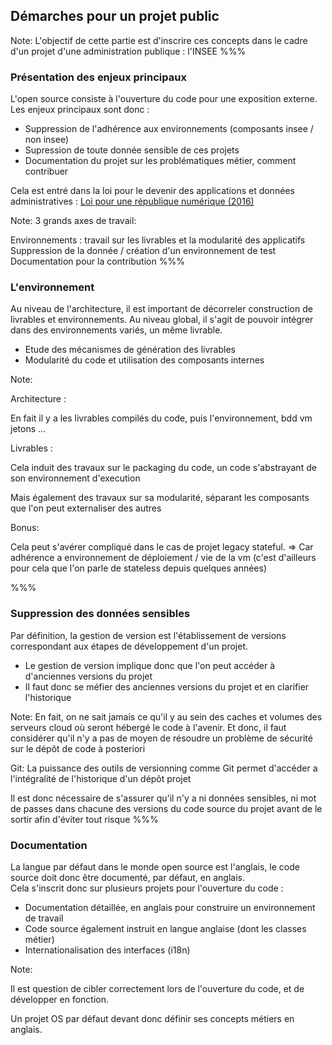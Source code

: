 <!-- .slide: data-background-image="images/treasure-map.svg" data-background-size="800px" class="chapter" -->

## Démarches pour un projet public

Note:
L'objectif de cette partie est d'inscrire ces concepts dans le cadre d'un projet d'une administration publique : l'INSEE
%%%

<!-- .slide: data-background-image="images/treasure-map.svg" data-background-size="600px" class="slide" -->
### Présentation des enjeux principaux
L'open source consiste à l'ouverture du code pour une exposition externe. Les enjeux principaux sont donc : 
- Suppression de l'adhérence aux environnements (composants insee / non insee)
- Supression de toute donnée sensible de ces projets
- Documentation du projet sur les problématiques métier, comment contribuer

Cela est entré dans la loi pour le devenir des applications et données administratives : <a href="https://www.legifrance.gouv.fr/jorf/id/JORFTEXT000033202746/" target="_blank">Loi pour une république numérique (2016)</a>

Note:
3 grands axes de travail:

Environnements : travail sur les livrables et la modularité des applicatifs
<br/>
Suppression de la donnée / création d'un environnement de test
<br/>
Documentation pour la contribution
%%%

<!-- .slide: data-background-image="images/treasure-map.svg" data-background-size="600px" class="slide" -->
### L'environnement
Au niveau de l'architecture, il est important de décorreler construction de livrables et environnements. Au niveau global, il s'agit de pouvoir intégrer dans des environnements variés, un même livrable.
- Etude des mécanismes de génération des livrables <!-- .element: class="fragment" -->
- Modularité du code et utilisation des composants internes<!-- .element: class="fragment" -->


Note:

Architecture :

 En fait il y a les livrables compilés du code, puis l'environnement, bdd vm jetons ...

Livrables : 

Cela induit des travaux sur le packaging du code, un code s'abstrayant de son environnement d'execution

Mais également des travaux sur sa modularité, séparant les composants que l'on peut externaliser des autres

Bonus:

Cela peut s'avérer compliqué dans le cas de projet legacy stateful.  => Car adhérence a environnement de déploiement / vie de la vm (c'est d'ailleurs pour cela que l'on parle de stateless depuis quelques années)


%%%
<!-- .slide: data-background-image="images/treasure-map.svg" data-background-size="600px" class="slide" -->
### Suppression des données sensibles
Par définition, la gestion de version  est l'établissement de versions correspondant aux étapes de développement d'un projet.<br/>
- Le gestion de version implique donc que l'on peut accéder à d'anciennes versions du projet<!-- .element: class="fragment" -->
- Il faut donc se méfier des anciennes versions du projet et en clarifier l'historique<!-- .element: class="fragment" -->


Note:
En fait, on ne sait jamais ce qu'il y au sein des caches et volumes des serveurs cloud où seront hébergé le code à l'avenir. Et donc, il faut considérer qu'il n'y a pas de moyen de résoudre un problème de sécurité sur le dépôt de code à posteriori

Git: 
La puissance des outils de versionning comme Git permet d'accéder a l'intégralité de l'historique d'un dépôt projet 

Il est donc nécessaire de s'assurer qu'il n'y a ni données sensibles, ni mot de passes dans chacune des versions du code source du projet avant de le sortir afin d'éviter tout risque
%%%

<!-- .slide: data-background-image="images/treasure-map.svg" data-background-size="600px" class="slide" -->
### Documentation
La langue par défaut dans le monde open source est l'anglais, le code source doit donc être documenté, par défaut, en anglais. <br/>
Cela s'inscrit donc sur plusieurs projets pour l'ouverture du code :
- Documentation détaillée, en anglais pour construire un environnement de travail
- Code source également instruit en langue anglaise (dont les classes métier)
- Internationalisation des interfaces (i18n)

Note:

Il est question de cibler correctement lors de l'ouverture du code, et de développer en fonction. 

Un projet OS par défaut devant donc définir ses concepts métiers en anglais.

